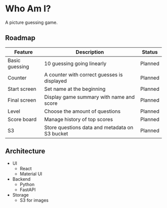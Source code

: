 # Who Am I?

A picture guessing game.

## Roadmap

| Feature | Description | Status |
|--|--|--|
| Basic guessing | 10 guessing going linearly | Planned |
| Counter | A counter with correct guesses is displayed | Planned |
| Start screen | Set name at the beginning | Planned |
| Final screen | Display game summary with name and score | Planned |
| Level | Choose the amount of questions | Planned |
| Score board | Manage history of top scores | Planned |
| S3 | Store questions data and metadata on S3 bucket | Planned |

## Architecture

* UI
  * React
  * Material UI
* Backend
  * Python
  * FastAPI
* Storage
  * S3 for images
